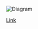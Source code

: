 ![Diagram](https://www.planttext.com/api/plantuml/img/fPNDRjD058NtVefHsK9mka0eJQCYn9uD4Zla9iwF235ot0tAeab5oY8YKbK52HL2oGkOD6wSF-SLxhmHvuwTlr9RbSWcwNZct7E_UyOzgZk6xPnyg8gJkcc_oETVberQgL8hQLMpw8YoQHHCMyiMhPeZybRLiWzrNHVroYVpCFqybptElJRoxusIcSa-FSw9Dz3GOdO_uztqWrmQqv3Sy01Ta4yZhCt8boto1Grb3mityeocYK83UKwkRD820bFo8xdl5CXJI3Lb2mee8yyV2xeELyYZERcfHDa-UH3mQ8JZSmeWaI0jO7m8NVK0RV5sLpcQe141T-kwifTSznSsZQ4xanqSS6LhnMU3Gx2P29Q7Ae6WCTTmQSAMalKl5AQP_0fi2zaBlN4ZhcpBdlocoiKgY5Tlt-bwXabwwAY94rssSqiUJC3153ONa6PV2OILJZeJ0tEvmnveKybP-gd6pz13v51hXmxaAVnCmfuqirPOvLXht5UveQbBeCNvOi4MBuAWAo_5Nc9gzzI1hIK6pB1cKLu3kk7PhQEZ8e9I1snl9weDBNCdl1j8aCVHBkm0knzEOSZFv9UG0OzuCooOwAmgJ_zjaglNBCSKTgLKTiGZmoWM3MCNlsqM6BkWAmZTSkyu6uJH22cpWdQlvu3pfWXSXbQNJ2uYjMHIYW6tDk9KuS52TWzY1_RWMU6BYI-Hq3CChd-db1hVtd_rdjxk_I4JNDzYDRtjwF25fZ_g3Oc9ZjIx1D6Md-D1r1th8vw6reiMJ23bch8vGa6yJfWl0XDT3LvSGA37jmjluzyqe06px5DRO7MUedQAhl5h6cMpmxyuE1fs-NpmoRw-hwkcLmMFy0V-XsZHvoy0)

[Link](https://www.planttext.com/?text=fPNDRjD058NtVefHsK9mka0eJQCYn9uD4Zla9iwF235ot0tAeab5oY8YKbK52HL2oGkOD6wSF-SLxhmHvuwTlr9RbSWcwNZct7E_UyOzgZk6xPnyg8gJkcc_oETVberQgL8hQLMpw8YoQHHCMyiMhPeZybRLiWzrNHVroYVpCFqybptElJRoxusIcSa-FSw9Dz3GOdO_uztqWrmQqv3Sy01Ta4yZhCt8boto1Grb3mityeocYK83UKwkRD820bFo8xdl5CXJI3Lb2mee8yyV2xeELyYZERcfHDa-UH3mQ8JZSmeWaI0jO7m8NVK0RV5sLpcQe141T-kwifTSznSsZQ4xanqSS6LhnMU3Gx2P29Q7Ae6WCTTmQSAMalKl5AQP_0fi2zaBlN4ZhcpBdlocoiKgY5Tlt-bwXabwwAY94rssSqiUJC3153ONa6PV2OILJZeJ0tEvmnveKybP-gd6pz13v51hXmxaAVnCmfuqirPOvLXht5UveQbBeCNvOi4MBuAWAo_5Nc9gzzI1hIK6pB1cKLu3kk7PhQEZ8e9I1snl9weDBNCdl1j8aCVHBkm0knzEOSZFv9UG0OzuCooOwAmgJ_zjaglNBCSKTgLKTiGZmoWM3MCNlsqM6BkWAmZTSkyu6uJH22cpWdQlvu3pfWXSXbQNJ2uYjMHIYW6tDk9KuS52TWzY1_RWMU6BYI-Hq3CChd-db1hVtd_rdjxk_I4JNDzYDRtjwF25fZ_g3Oc9ZjIx1D6Md-D1r1th8vw6reiMJ23bch8vGa6yJfWl0XDT3LvSGA37jmjluzyqe06px5DRO7MUedQAhl5h6cMpmxyuE1fs-NpmoRw-hwkcLmMFy0V-XsZHvoy0)
